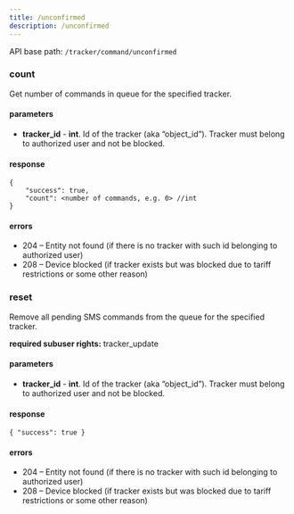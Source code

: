 ```yaml
---
title: /unconfirmed
description: /unconfirmed
---
```


API base path: `/tracker/command/unconfirmed`

### count
Get number of commands in queue for the specified tracker.

#### parameters
* **tracker_id** - **int**.  Id of the tracker (aka “object_id”). Tracker must belong to authorized user and not be blocked.

#### response
```json5
{
    "success": true,
    "count": <number of commands, e.g. 0> //int
}
```

#### errors
*   204 – Entity not found (if there is no tracker with such id belonging to authorized user)
*   208 – Device blocked (if tracker exists but was blocked due to tariff restrictions or some other reason)

### reset
Remove all pending SMS commands from the queue for the specified tracker.

**required subuser rights:** tracker_update

#### parameters
* **tracker_id** - **int**. Id of the tracker (aka “object_id”). Tracker must belong to authorized user and not be blocked.

#### response

```json5
{ "success": true }
```

#### errors
*   204 – Entity not found (if there is no tracker with such id belonging to authorized user)
*   208 – Device blocked (if tracker exists but was blocked due to tariff restrictions or some other reason)
